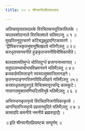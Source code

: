 ```yaml
---
title: ०५ ५ श्रीनवनीतप्रियाष्टकम्

---
```

 अलिकावृतलसदलके विरचितकस्तूरिकातिलके ।  
चपलयशोदानाले विरचितमाले सतिमऽन्तु ॥ १ ॥  
मुखरितनूपुरचरणे कटिबद्धक्षुद्रघण्टिकावरणे ।  
'द्वीपिकरजकृतभूषाभूषितहृदये मतिर्गेऽस्तु ॥ २॥  
करधृतनवनवनीते हुङ्कृतजननीविभीषिकाभीते।  

बालदशामतिमुग्धे चोरितदुग्धे ब्रजागानाभवनात् ।  
सदुपालम्भवचोभयविभ्रमनयने मतिर्मेऽस्तु ॥ ४॥  
ब्रजकर्दमलिप्ताङ्गे स्परूपसुषमाजितानङ्गे।  
कृतनन्दाङ्गणरितणविविधविहारे मतिर्मेऽस्तु ॥५॥  
करवरधृतलघुलगुडे विचित्रमायूरचन्द्रि कामकुटे।  
नासागतमुक्तामणिघटितविभूषे भतिर्मेऽस्तु ॥ ६ ॥  

अभिनन्दनकृतनृत्ये विरचितनिजगोपिकाकृत्ये ।  
आनन्दितनिजभृत्ये प्रहसनमुदिते मतिर्मेऽस्तु ॥ ७ ॥  
कामादपि कमनीये नमनीये ब्रह्मरुद्राद्यैः ।  

॥ इति श्रीनवनीतप्रियाष्टकं सम्पूर्णम् ॥  
